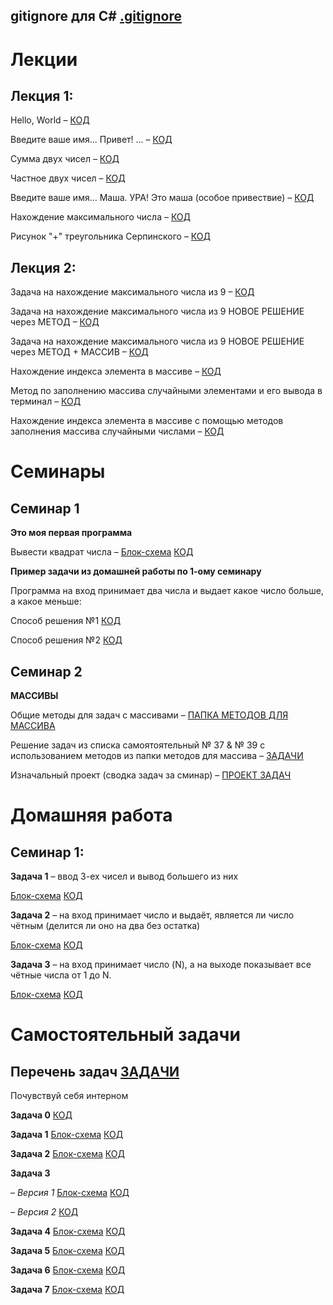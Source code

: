 ## **gitignore для C#** [.gitignore](FirstSemi/.gitignore)

# Лекции

## Лекция 1:

Hello, World – [КОД](FirstLecture/Example001_HelloConsole/Program.cs)

Введите ваше имя... Привет! ... – [КОД](FirstLecture/Example002_HelloUser/Program.cs) 

Сумма двух чисел – [КОД](FirstLecture/Example003_Sum/Program.cs)

Частное двух чисел – [КОД](FirstLecture/Example004_Div/Program.cs)

Введите ваше имя... Маша. УРА! Это маша (особое привествие) – [КОД](FirstLecture/Example005_ConditionIfElse/Program.cs)

Нахождение максимального числа – [КОД](FirstLecture/Example006_Base/Program.cs)

Рисунок "+" треугольника Серпинского – [КОД](FirstLecture/Example007_Magic/Program.cs)

## Лекция 2:

Задача на нахождение максимального числа из 9 – [КОД](02Lecture/Example008_MaxFrom9/Program.cs)

Задача на нахождение максимального числа из 9 НОВОЕ РЕШЕНИЕ через МЕТОД – [КОД](02Lecture/Example008_MaxFrom9_Function/Program.cs)

Задача на нахождение максимального числа из 9 НОВОЕ РЕШЕНИЕ через МЕТОД + МАССИВ – [КОД](02Lecture/Example008_MaxFrom9_Massiv/Program.cs)

Нахождение индекса элемента в массиве – [КОД](02Lecture/Example009_FindArrayElement/Program.cs)

Метод по заполнению массива случайными элементами и его вывода в терминал – [КОД](02Lecture/Example010_ArrayLibrary/Program.cs)

Нахождение индекса элемента в массиве с помощью методов заполнения массива случайными числами – [КОД](02Lecture/Example009&010_FindArrayElementLibrary/Program.cs)

# Семинары

## Семинар 1

**Это моя первая программа**

Вывести квадрат числа – [Блок-схема](FirstSemi/Task001_Square/BlockDiagram.drawio.png) 
[КОД](FirstSemi/Task001_Square/Program.cs)

**Пример задачи из домашней работы по 1-ому семинару**

Программа на вход принимает два числа
и выдает какое число больше, а какое меньше:

Способ решения №1 [КОД](HomeWork/HomeWork001/Task00_BiggestNumber2/Program.cs)

Способ решения №2 [КОД](HomeWork/HomeWork001/Task00_1_BiggestNumber2/Program.cs)

## Семинар 2

**МАССИВЫ**

Общие методы для задач с массивами – [ПАПКА МЕТОДОВ ДЛЯ МАССИВА](Array/MyLibrary.cs)

Решение задач из списка самоятоятельный № 37 & № 39 с использованием методов из папки методов для массива – [ЗАДАЧИ](Array/TasksLibrary.cs)

Изначальный проект (сводка задач за сминар) – [ПРОЕКТ ЗАДАЧ](Array/Seminar02.cs)


# Домашняя работа

## Семинар 1:

**Задача 1** – ввод 3-ех чисел и вывод большего из них

[Блок-схема](HomeWork/HomeWork001/Task01_%20BiggestNumber3/HWTask01_Block.drawio.png)
[КОД](HomeWork/HomeWork001/Task01_%20BiggestNumber3/Program.cs)

**Задача 2** – на вход принимает число и выдаёт, является ли число чётным (делится ли оно на два без остатка)

[Блок-схема](HomeWork/HomeWork001/Task02_EvenNumber/HWTask02_Block.drawio.png)
[КОД](HomeWork/HomeWork001/Task02_EvenNumber/Program.cs)

**Задача 3** – на вход принимает число (N), а на выходе показывает все чётные числа от 1 до N.

[Блок-схема](HomeWork/HomeWork001/Task03_N_Even/Program.cs)
[КОД](HomeWork/HomeWork001/Task03_N_Even/HWTask03_N_Even_Block.drawio.png)

# Самостоятельный задачи

## Перечень задач [ЗАДАЧИ](TASKS!!)

Почувствуй себя интерном 

**Задача 0** [КОД](MySelf_Tasks/Feel_Intern/Task00/Program.cs)

**Задача 1** 
[Блок-схема](MySelf_Tasks/Feel_Intern/Task01/Feel_Intern_Task01_Block.drawio.png) [КОД](MySelf_Tasks/Feel_Intern/Task01/Program.cs)

**Задача 2**  [Блок-схема](MySelf_Tasks/Feel_Intern/Task02/Feel_Intern_Task02_Block.drawio.png) [КОД](MySelf_Tasks/Feel_Intern/Task02/Program.cs)

**Задача 3**  

– *Версия 1* [Блок-схема](MySelf_Tasks/Feel_Intern/Task03_version01/Feel_Intern_Task03_Block.drawio.png) [КОД](MySelf_Tasks/Feel_Intern/Task03_version01/Program.cs)

– *Версия 2* [КОД](MySelf_Tasks/Feel_Intern/Task03_version02/Program.cs)

**Задача 4**  [Блок-схема](MySelf_Tasks/Feel_Intern/Task04/FeelInternTask04_Block.drawio.png) [КОД](MySelf_Tasks/Feel_Intern/Task04/Program.cs)

**Задача 5**  [Блок-схема](MySelf_Tasks/Feel_Intern/Task05/FeelInternTask05_Block.drawio.png) [КОД](MySelf_Tasks/Feel_Intern/Task05/Program.cs)

**Задача 6**  [Блок-схема](MySelf_Tasks/Feel_Intern/Task06/FeelIntern_Task06.drawio.png) [КОД](MySelf_Tasks/Feel_Intern/Task06/Program.cs)

**Задача 7**  [Блок-схема](MySelf_Tasks/Feel_Intern/Task07/FeelInternTask07_Block.drawio.png) [КОД](MySelf_Tasks/Feel_Intern/Task07/Program.cs)

